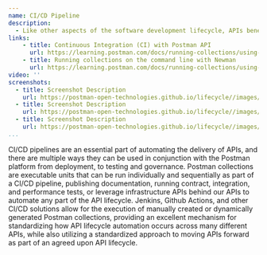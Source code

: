 ```yaml
---
name: CI/CD Pipeline
description: 
  - Like other aspects of the software development lifecycle, APIs benefit from well defined, repeatable CI/CD pipelines to deploy, test, automate, and orchestrate throughout the API lifecycle, publishing APIs to development, staging, production, and other stages, but then also ensuring other elements like publishing of documentation, and tests are baked into the process. 
links:
    - title: Continuous Integration (CI) with Postman API
      url: https://learning.postman.com/docs/running-collections/using-newman-cli/continuous-integration/
    - title: Running collections on the command line with Newman
      url: https://learning.postman.com/docs/running-collections/using-newman-cli/command-line-integration-with-newman/         
video: ''
screenshots:
  - title: Screenshot Description
    url: https://postman-open-technologies.github.io/lifecycle//images/postman-screenshot.png          
  - title: Screenshot Description
    url: https://postman-open-technologies.github.io/lifecycle//images/postman-screenshot.png  
  - title: Screenshot Description
    url: https://postman-open-technologies.github.io/lifecycle//images/postman-screenshot.png   
...
```

CI/CD pipelines are an essential part of automating the delivery of APIs, and there are multiple ways they can be used in conjunction with the Postman platform from deployment, to testing and governance. Postman collections are executable units that can be run individually and sequentially as part of a CI/CD pipeline, publishing documentation, running contract, integration, and performance tests, or leverage infrastructure APIs behind our APIs to automate any part of the API lifecycle. Jenkins, Github Actions, and other CI/CD solutions allow for the execution of manually created or dynamically generated Postman collections, providing an excellent mechanism for standardizing how API lifecycle automation occurs across many different APIs, while also utilizing a standardized approach to moving APIs forward as part of an agreed upon API lifecycle.
